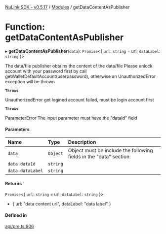 [NuLink SDK - v0.5.17](../README.md) / [Modules](../modules.md) / getDataContentAsPublisher

# Function: getDataContentAsPublisher

▸ **getDataContentAsPublisher**(`data`): `Promise`<{ `url`: `string` = url; `dataLabel`: `string`  }\>

The data/file publisher obtains the content of the data/file
Please unlock account with your password first by call getWalletDefaultAccount(userpassword), otherwise an UnauthorizedError exception will be thrown

**`Throws`**

UnauthorizedError get logined account failed, must be login account first

**`Throws`**

ParameterError The input parameter must have the "dataId" field

#### Parameters

| Name | Type | Description |
| :------ | :------ | :------ |
| `data` | `Object` | Object must be include the following fields in the "data" section: |
| `data.dataId` | `string` |  |
| `data.dataLabel` | `string` |  |

#### Returns

`Promise`<{ `url`: `string` = url; `dataLabel`: `string`  }\>

- { url: "data content url", dataLabel: "data label" }

#### Defined in

[api/pre.ts:906](https://github.com/NuLink-network/nulink-sdk/blob/675c732/src/api/pre.ts#L906)
